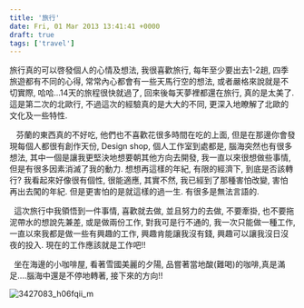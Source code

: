 ```yaml
---
title: '旅行'
date: Fri, 01 Mar 2013 13:41:41 +0000
draft: true
tags: ['travel']
---
```


旅行真的可以啓發個人的心情及想法, 我很喜歡旅行, 每年至少要出去1-2趟, 四季旅遊都有不同的心得, 常常內心都會有一些天馬行空的想法, 或者嚴格來說就是不切實際, 哈哈...14天的旅程很快就過了, 回來後每天夢裡都還在旅行, 真的是太美了. 這是第二次的北歐行, 不過這次的經驗真的是大大的不同, 更深入地瞭解了北歐的文化及一些特性.

   芬蘭的東西真的不好吃, 他們也不喜歡花很多時間在吃的上面, 但是在那邊你會發現每個人都很有創作天份, Design shop, 個人工作室到處都是, 腦海突然也有很多想法, 其中一個是讓我更堅決地想要朝其他方向去開發, 我一直以來很想做些事情, 但是有很多因素消滅了我的動力. 想想再這樣的年紀, 有限的經濟下, 到底是否該轉行? 我看起來好像很有個性, 很能適應, 其實不然, 我已經到了那種害怕改變, 害怕再出去闖的年紀. 但是更害怕的是就這樣的過一生. 有很多是無法言語的.

  這次旅行中我領悟到一件事情, 喜歡就去做, 並且努力的去做, 不要牽掛, 也不要拖泥帶水的想說先兼差, 或是做兩份工作, 對我可是行不通的, 我一次只能做一種工作, 一直以來我都是做一些有興趣的工作, 興趣肯能讓我沒有錢, 興趣可以讓我沒日沒夜的投入. 現在的工作應該就是工作吧!!

  坐在海邊的小咖啡屋, 看著雪國美麗的夕陽, 品嘗著當地酸(難喝)的咖啡,真是滿足....腦海中還是不停地轉著, 接下來的方向!!

![3427083_h06fqii_m](https://sarahu.files.wordpress.com/2013/11/3427083_h06fqii_m.jpg)